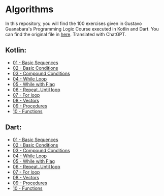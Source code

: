 
# Algorithms

In this repository, you will find the 100 exercises given in Gustavo Guanabara's Programming Logic Course executed in Kotlin and Dart. You can find the original file in [here](https://www.cursoemvideo.com/wp-content/uploads/2019/08/exercicios-algoritmos.pdf). Translated with ChatGPT.

## Kotlin:
- [01 - Basic Sequences](https://github.com/julianasalafia/Algorithms/tree/master/Kotlin/src/main/kotlin/a_basic_control_structures)
- [02 - Basic Conditions](https://github.com/julianasalafia/Algorithms/tree/master/Kotlin/src/main/kotlin/b_basic_conditions)
- [03 - Compound Conditions](https://github.com/julianasalafia/Algorithms/tree/master/Kotlin/src/main/kotlin/c_compound_conditions)
- [04 - While Loop](https://github.com/julianasalafia/Algorithms/tree/master/Kotlin/src/main/kotlin/d_while_loops)
- [05 - While with Flag](https://github.com/julianasalafia/Algorithms/tree/master/Kotlin/src/main/kotlin/e_while_flag)
- [06 - Repeat..Until loop](https://github.com/julianasalafia/Algorithms/tree/master/Kotlin/src/main/kotlin/f_repeat_until_loop)
- [07 - For loop](https://github.com/julianasalafia/Algorithms/tree/master/Kotlin/src/main/kotlin/g_for_loop)
- [08 - Vectors](https://github.com/julianasalafia/Algorithms/tree/master/Kotlin/src/main/kotlin/h_vectors)
- [09 - Procedures](https://github.com/julianasalafia/Algorithms/tree/master/Kotlin/src/main/kotlin/i_procedures)
- [10 - Functions](https://github.com/julianasalafia/Algorithms/tree/master/Kotlin/src/main/kotlin/j_functions)

## Dart:
- [01 - Basic Sequences](https://github.com/julianasalafia/Algorithms/tree/master/Dart/a_basic_control_structure)
- [02 - Basic Conditions](https://github.com/julianasalafia/Algorithms/tree/master/Dart/b_basic_conditions)
- [03 - Compound Conditions](https://github.com/julianasalafia/Algorithms/tree/master/Dart/c_compound_conditions)
- [04 - While Loop]()
- [05 - While with Flag]()
- [06 - Repeat..Until loop]()
- [07 - For loop]()
- [08 - Vectors]()
- [09 - Procedures]()
- [10 - Functions]()

